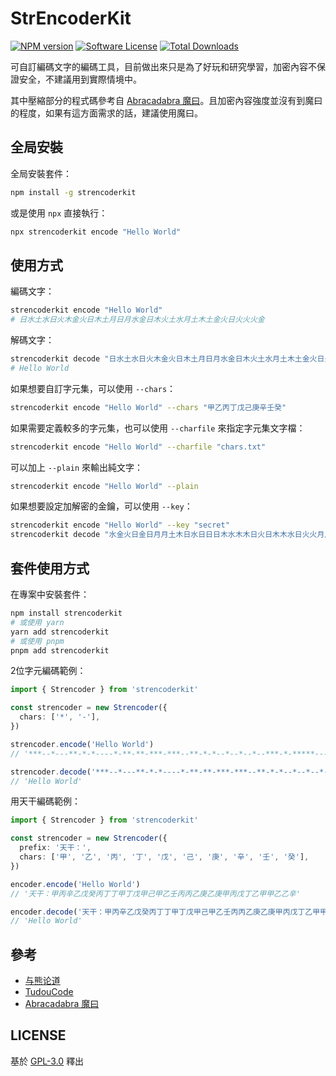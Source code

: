 # StrEncoderKit

[![NPM version][ico-version]][link-npm]
[![Software License][ico-license]](LICENSE)
[![Total Downloads][ico-downloads]][link-downloads]

可自訂編碼文字的編碼工具，目前做出來只是為了好玩和研究學習，加密內容不保證安全，不建議用到實際情境中。

其中壓縮部分的程式碼參考自 [Abracadabra 魔曰](https://github.com/SheepChef/Abracadabra)。且加密內容強度並沒有到魔曰的程度，如果有這方面需求的話，建議使用魔曰。

## 全局安裝

全局安裝套件：

```bash
npm install -g strencoderkit
```

或是使用 `npx` 直接執行：

```bash
npx strencoderkit encode "Hello World"
```

## 使用方式

編碼文字：

```bash
strencoderkit encode "Hello World"
# 日水土水日火木金火日木土月日月水金日木火土水月土木土金火日火火火金
```

解碼文字：

```bash
strencoderkit decode "日水土水日火木金火日木土月日月水金日木火土水月土木土金火日火火火金"
# Hello World
```

如果想要自訂字元集，可以使用 `--chars`：

```bash
strencoderkit encode "Hello World" --chars "甲乙丙丁戊己庚辛壬癸"
```

如果需要定義較多的字元集，也可以使用 `--charfile` 來指定字元集文字檔：

```bash
strencoderkit encode "Hello World" --charfile "chars.txt"
```

可以加上 `--plain` 來輸出純文字：

```bash
strencoderkit encode "Hello World" --plain
```

如果想要設定加解密的金鑰，可以使用 `--key`：

```bash
strencoderkit encode "Hello World" --key "secret"
strencoderkit decode "水金火日金日月月土木日水日日日木水木木日火日木木水日火火月月日日火" --key "secret"
```

## 套件使用方式

在專案中安裝套件：

```bash
npm install strencoderkit
# 或使用 yarn
yarn add strencoderkit
# 或使用 pnpm
pnpm add strencoderkit
```

2位字元編碼範例：

```ts
import { Strencoder } from 'strencoderkit'

const strencoder = new Strencoder({
  chars: ['*', '-'],
})

strencoder.encode('Hello World')
// '***--*---**-*-*----*-**-**-***-***--**-*-*--*--*--*--***-*-*****----**--*--**-***---*-*-'

strencoder.decode('***--*---**-*-*----*-**-**-***-***--**-*-*--*--*--*--***-*-*****----**--*--**-***---*-*-')
// 'Hello World'
```

用天干編碼範例：

```ts
import { Strencoder } from 'strencoderkit'

const strencoder = new Strencoder({
  prefix: '天干：',
  chars: ['甲', '乙', '丙', '丁', '戊', '己', '庚', '辛', '壬', '癸'],
})

encoder.encode('Hello World')
// '天干：甲丙辛乙戊癸丙丁丁甲丁戊甲己甲乙壬丙丙乙庚乙庚甲丙戊丁乙甲甲乙乙辛'

encoder.decode('天干：甲丙辛乙戊癸丙丁丁甲丁戊甲己甲乙壬丙丙乙庚乙庚甲丙戊丁乙甲甲乙乙辛')
// 'Hello World'
```

## 參考

- [与熊论道](http://hi.pcmoe.net/)
- [TudouCode](https://github.com/lersh/TudouCode)
- [Abracadabra 魔曰](https://github.com/SheepChef/Abracadabra)

## LICENSE

基於 [GPL-3.0](LICENSE) 釋出

[ico-version]: https://img.shields.io/npm/v/strencoderkit?style=flat-square
[ico-license]: https://img.shields.io/badge/license-GPL--3.0-brightgreen?style=flat-square
[ico-downloads]: https://img.shields.io/npm/dt/strencoderkit?style=flat-square

[link-npm]: https://www.npmjs.com/package/strencoderkit
[link-downloads]: https://www.npmjs.com/package/strencoderkit
